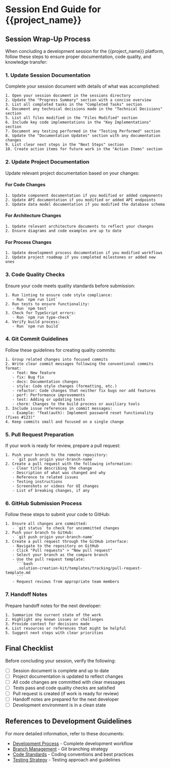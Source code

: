# Session End Guide for {{project_name}}

## Session Wrap-Up Process

When concluding a development session for the {{project_name}} platform, follow these steps to ensure proper documentation, code quality, and knowledge transfer:

### 1. Update Session Documentation

Complete your session document with details of what was accomplished:

```
1. Open your session document in the sessions directory
2. Update the "Progress Summary" section with a concise overview
3. List all completed tasks in the "Completed Tasks" section
4. Document any technical decisions made in the "Technical Decisions" section
5. List all files modified in the "Files Modified" section
6. Include key code implementations in the "Key Implementations" section
7. Document any testing performed in the "Testing Performed" section
8. Update the "Documentation Updates" section with any documentation changes
9. List clear next steps in the "Next Steps" section
10. Create action items for future work in the "Action Items" section
```

### 2. Update Project Documentation

Update relevant project documentation based on your changes:

#### For Code Changes

```
1. Update component documentation if you modified or added components
2. Update API documentation if you modified or added API endpoints
3. Update data model documentation if you modified the database schema
```

#### For Architecture Changes

```
1. Update relevant architecture documents to reflect your changes
2. Ensure diagrams and code examples are up to date
```

#### For Process Changes

```
1. Update development process documentation if you modified workflows
2. Update project roadmap if you completed milestones or added new ones
```

### 3. Code Quality Checks

Ensure your code meets quality standards before submission:

```
1. Run linting to ensure code style compliance:
   - Run `npm run lint`
2. Run tests to ensure functionality:
   - Run `npm test`
3. Check for TypeScript errors:
   - Run `npm run type-check`
4. Verify build process:
   - Run `npm run build`
```

### 4. Git Commit Guidelines

Follow these guidelines for creating quality commits:

```
1. Group related changes into focused commits
2. Write clear commit messages following the conventional commits format:
   - feat: New feature
   - fix: Bug fix
   - docs: Documentation changes
   - style: Code style changes (formatting, etc.)
   - refactor: Code changes that neither fix bugs nor add features
   - perf: Performance improvements
   - test: Adding or updating tests
   - chore: Changes to the build process or auxiliary tools
3. Include issue references in commit messages:
   - Example: "feat(auth): Implement password reset functionality (fixes #123)"
4. Keep commits small and focused on a single change
```

### 5. Pull Request Preparation

If your work is ready for review, prepare a pull request:

```
1. Push your branch to the remote repository:
   - `git push origin your-branch-name`
2. Create a pull request with the following information:
   - Clear title describing the change
   - Description of what was changed and why
   - Reference to related issues
   - Testing instructions
   - Screenshots or videos for UI changes
   - List of breaking changes, if any
```

### 6. GitHub Submission Process

Follow these steps to submit your code to GitHub:

```
1. Ensure all changes are committed:
   - `git status` to check for uncommitted changes
2. Push your branch to GitHub:
   - `git push origin your-branch-name`
3. Create a pull request through the GitHub interface:
   - Navigate to the repository on GitHub
   - Click "Pull requests" > "New pull request"
   - Select your branch as the compare branch
   - Use the pull request template:
     ```bash
     .solution-creation-kit/templates/tracking/pull-request-template.md
     ```
   - Request reviews from appropriate team members
```

### 7. Handoff Notes

Prepare handoff notes for the next developer:

```
1. Summarize the current state of the work
2. Highlight any known issues or challenges
3. Provide context for decisions made
4. List resources or references that might be helpful
5. Suggest next steps with clear priorities
```

## Final Checklist

Before concluding your session, verify the following:

-   [ ] Session document is complete and up to date
-   [ ] Project documentation is updated to reflect changes
-   [ ] All code changes are committed with clear messages
-   [ ] Tests pass and code quality checks are satisfied
-   [ ] Pull request is created (if work is ready for review)
-   [ ] Handoff notes are prepared for the next developer
-   [ ] Development environment is in a clean state

## References to Development Guidelines

For more detailed information, refer to these documents:

-   [Development Process](./development-process.md) - Complete development workflow
-   [Branch Management](./development-process.md#2-branch-management) - Git branching strategy
-   [Code Standards](./development-process.md#code-standards) - Coding conventions and best practices
-   [Testing Strategy](../frontend/testing.md) - Testing approach and guidelines